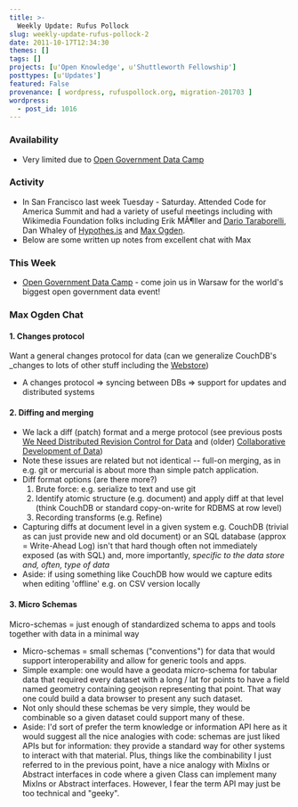 ```yaml
---
title: >-
  Weekly Update: Rufus Pollock
slug: weekly-update-rufus-pollock-2
date: 2011-10-17T12:34:30
themes: []
tags: []
projects: [u'Open Knowledge', u'Shuttleworth Fellowship']
posttypes: [u'Updates']
featured: False
provenance: [ wordpress, rufuspollock.org, migration-201703 ]
wordpress:
  - post_id: 1016
---
```


### Availability

* Very limited due to [Open Government Data Camp][ogdcamp]

### Activity

 * In San Francisco last week Tuesday - Saturday. Attended Code for America Summit and had a variety of useful meetings including with Wikimedia Foundation folks including Erik MÃ¶ller and [Dario Taraborelli][dario], Dan Whaley of [Hypothes.is][hypothesis] and [Max Ogden][maxogden].
  * Below are some written up notes from excellent chat with Max

### This Week

* [Open Government Data Camp][ogdcamp] - come join us in Warsaw for the world's biggest open government data event!

### Max Ogden Chat

#### 1. Changes protocol

Want a general changes protocol for data (can we generalize CouchDB's _changes to lots of other stuff including the [Webstore][])

  * A changes protocol => syncing between DBs => support for updates and distributed systems

#### 2. Diffing and merging
  * We lack a diff (patch) format and a merge protocol (see previous posts [We Need Distributed Revision Control for Data][distributed] and (older) [Collaborative Development of Data][collaborative])
  * Note these issues are related but not identical -- full-on merging, as in e.g. git or mercurial is about more than simple patch application.
  * Diff format options (are there more?)
    1. Brute force: e.g. serialize to text and use git 
    2. Identify atomic structure (e.g. document) and apply diff at that level (think CouchDB or standard copy-on-write for RDBMS at row level)
    3. Recording transforms (e.g. Refine)
  * Capturing diffs at document level in a given system e.g. CouchDB (trivial as can just provide new and old document) or an SQL database (approx = Write-Ahead Log) isn't that hard though often not immediately exposed (as with SQL) and, more importantly, *specific to the data store and, often, type of data*
  * Aside: if using something like CouchDB how would we capture edits when editing 'offline' e.g. on CSV version locally

#### 3. Micro Schemas

Micro-schemas = just enough of standardized schema to apps and tools together with data in a minimal way

 * Micro-schemas = small schemas ("conventions") for data that would support interoperability and allow for generic tools and apps.
 * Simple example: one would have a geodata micro-schema for tabular data that required every dataset with a long / lat for points to have a field named geometry containing geojson representing that point. That way one could build a data browser to present any such dataset.
 * Not only should these schemas be very simple, they would be combinable so a given dataset could support many of these.
 * Aside: I'd sort of prefer the term knowledge or information API here as it would suggest all the nice analogies with code: schemas are just liked APIs but for information: they provide a standard way for other systems to interact with that material. Plus, things like the combinability I just referred to in the previous point, have a nice analogy with MixIns or Abstract interfaces in code where a given Class can implement many MixIns or Abstract interfaces. However, I fear the term API may just be too technical and "geeky".

[ogdcamp]: http://ogdcamp.org/
[dario]: http://nitens.org/taraborelli/home
[maxogden]: http://maxogden.com/
[Webstore]: https://github.com/okfn/webstore
[distributed]: http://blog.okfn.org/2007/02/20/collaborative-development-of-data/
[collaborative]: http://blog.okfn.org/2007/02/20/collaborative-development-of-data/
[hypothesis]: http://hypothes.is/

